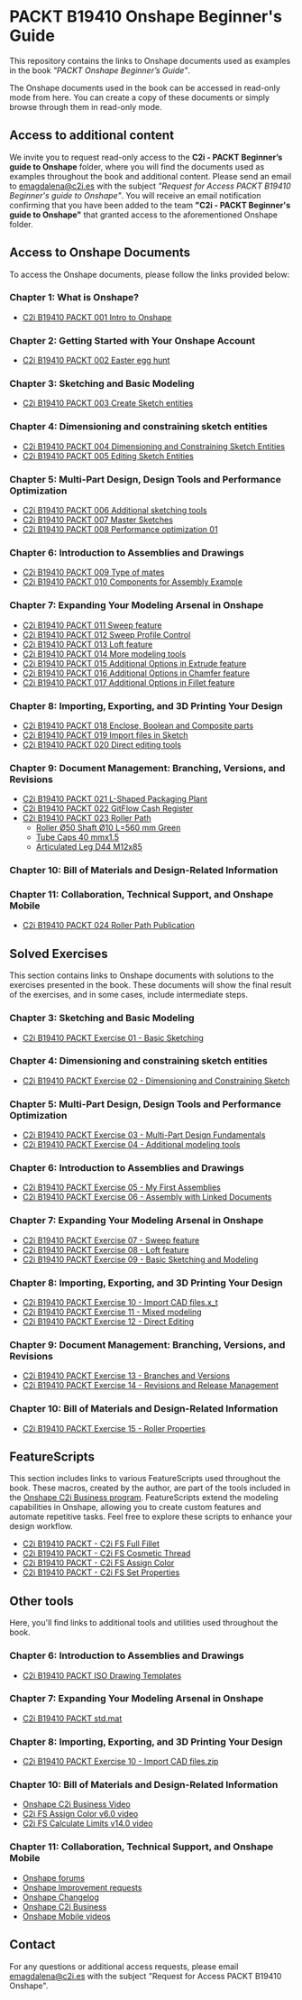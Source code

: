 # PACKT B19410 Onshape Beginner's Guide
This repository contains the links to Onshape documents used as examples in the book *"PACKT Onshape Beginner’s Guide"*.

The Onshape documents used in the book can be accessed in read-only mode from here. 
You can create a copy of these documents or simply browse through them in read-only mode.

## Access to additional content

We invite you to request read-only access to the **C2i - PACKT Beginner’s guide to Onshape** folder, where you will find the documents used as examples throughout the book and additional content. Please send an email to [emagdalena@c2i.es](mailto:emagdalena@c2i.es) with the subject *"Request for Access PACKT B19410 Beginner's guide to Onshape"*. You will receive an email notification confirming that you have been added to the team **"C2i - PACKT Beginner's guide to Onshape"** that granted access to the aforementioned Onshape folder.

## Access to Onshape Documents
To access the Onshape documents, please follow the links provided below:

### Chapter 1: What is Onshape? 
- [C2i B19410 PACKT 001 Intro to Onshape](https://cad.onshape.com/documents/70fafb701fc98e70f16a83d9/w/b0e8cca38cab293b7619c973/e/cfdb58bd0430e1625e29e83b?renderMode=0&tangentEdgeStyle=1&uiState=668c3cb27e4db473d87926eb)

### Chapter 2: Getting Started with Your Onshape Account 
- [C2i B19410 PACKT 002 Easter egg hunt](https://cad.onshape.com/documents/78e074cd6c163df729d0d2eb/w/abe1bde1fea1b074bbfcb724/e/95e64f028778d580ba2a194d?renderMode=0&tangentEdgeStyle=1&uiState=668c40a20abe8011f8aa055a)

### Chapter 3: Sketching and Basic Modeling 
- [C2i B19410 PACKT 003 Create Sketch entities](https://cad.onshape.com/documents/a9c44768db0dc2d478897ae0/w/b8e927c41c8df98300706485/e/eb9aac9ec35549c884f0478f?renderMode=0&tangentEdgeStyle=1&uiState=668c52937973ef31805bf7c8)

### Chapter 4: Dimensioning and constraining sketch entities
- [C2i B19410 PACKT 004 Dimensioning and Constraining Sketch Entities](https://cad.onshape.com/documents/c36cff7c52660bc80a01e8c7/w/af18a1e2ad3abc35a16a3df3/e/c431c1b916cb111b1be3d9ab?renderMode=0&tangentEdgeStyle=1&uiState=668c61a641d5bd7556d168af)
- [C2i B19410 PACKT 005 Editing Sketch Entities](https://cad.onshape.com/documents/84f0330fb1103c1cf233e675/w/5bb87140e59bc5542134d352/e/91b4e2c5dc14270f645ef65b?renderMode=0&tangentEdgeStyle=1&uiState=668c62237ce3c40f92d01cab)

### Chapter 5: Multi-Part Design, Design Tools and Performance Optimization
- [C2i B19410 PACKT 006 Additional sketching tools](https://cad.onshape.com/documents/772738f2762c58996d203659/w/be627adb1ad4a20bc07df65c/e/01e8aef4b19d0c865b2db68c?renderMode=0&tangentEdgeStyle=1&uiState=668c6c75bc415a67c7f4e39e)
- [C2i B19410 PACKT 007 Master Sketches](https://cad.onshape.com/documents/37fc762832a6a647790d7a53/w/75716a8353f9d0ca3371c270/e/f70f2598143f1e412b85408c?renderMode=0&tangentEdgeStyle=1&uiState=668c6f35bc415a67c7f4e47a)
- [C2i B19410 PACKT 008 Performance optimization 01](https://cad.onshape.com/documents/b5c182399af1949e368b6cad/w/47f26d8c9b1598ddc927809c/e/a2557c2456a76543c00dec42?renderMode=0&tangentEdgeStyle=1&uiState=668c74aa41d5bd7556d16aa8)

### Chapter 6: Introduction to Assemblies and Drawings
- [C2i B19410 PACKT 009 Type of mates](https://cad.onshape.com/documents/263f55b652ec533c3dae0a02/w/ed4b2069941c7bd9d68bb5ac/e/aefffa90717cfdd74df04e65?renderMode=0&tangentEdgeStyle=1&uiState=66e899c3ef9b031962ebd88e)
- [C2i B19410 PACKT 010 Components for Assembly Example](https://cad.onshape.com/documents/783103a0179f4a9fe90d8598/w/cc4974aa4cac33111c8e5bcf/e/825666056eda44c7bc3d5d94?renderMode=0&tangentEdgeStyle=1&uiState=66e899e7d1c4fe4361652fe8)

### Chapter 7: Expanding Your Modeling Arsenal in Onshape
- [C2i B19410 PACKT 011 Sweep feature](https://cad.onshape.com/documents/634ad86b07053e73a547d9af/w/b388167baf9f0d11de7a2fd4/e/6fe11e368a6e41eba688f639?renderMode=0&uiState=66e5bb2c3473ba149bbd8868)
- [C2i B19410 PACKT 012 Sweep Profile Control](https://cad.onshape.com/documents/b4b9198ca4133e39748c3a64/w/f7576fc84fc891fcff92e783/e/b7c31917878df48ecc0ddf54?renderMode=0&uiState=66e5bb46bf9a446174776bf6)
- [C2i B19410 PACKT 013 Loft feature](https://cad.onshape.com/documents/2ea76ceec824ef9ea9c986d5/w/60c92123c21a3f1d9c8632ae/e/9c7d30ac95aabc8c6e1316c8?renderMode=0&uiState=66e5bb68169b905dadb962eb)
- [C2i B19410 PACKT 014 More modeling tools](https://cad.onshape.com/documents/93b470dd57283d7faf7d1ebe/w/38d5f31a117e7c55948c06ba/e/d9739354229c8596dfaad572?renderMode=0&uiState=66e5bba93473ba149bbd88ae)
- [C2i B19410 PACKT 015 Additional Options in Extrude feature](https://cad.onshape.com/documents/e6d2ad8e92932dde7019c1f9/w/6276ec3790393ff26ccb5534/e/8143b90aa02b9865389c2a09?renderMode=0&uiState=66e5bbf0169b905dadb9635e)
- [C2i B19410 PACKT 016 Additional Options in Chamfer feature](https://cad.onshape.com/documents/027054b81625c6bd99b60182/w/ea12cca547ad9df82fe34568/e/0bd6b78c3b37626f6d1c83c1?renderMode=0&uiState=66e5bc1fb6b5e64cab4a4db8)
- [C2i B19410 PACKT 017 Additional Options in Fillet feature](https://cad.onshape.com/documents/59b0667131fbceda16dde72e/w/789af3521759e558b4359952/e/086b83f53db9e26952f4d40e?renderMode=0&uiState=66e5bc51b6b5e64cab4a4f3e)

### Chapter 8: Importing, Exporting, and 3D Printing Your Design
- [C2i B19410 PACKT 018 Enclose, Boolean and Composite parts](https://cad.onshape.com/documents/83551a8c987c4e8f41ee663b/w/c2db8ffe1839390ca0b3ae62/e/53a54fff6ad57247be502b24?renderMode=0&uiState=66eb0141f90ab42a4ae1a075)
- [C2i B19410 PACKT 019 Import files in Sketch](https://cad.onshape.com/documents/26dc739b97d16e6f0f1a2152/w/8b74f9a9b50ae33e124eac48/e/2877a3649926a47c786d99aa?renderMode=0&uiState=66eb0686d1c4fe4361696d10)
- [C2i B19410 PACKT 020 Direct editing tools](https://cad.onshape.com/documents/61843d77f6f3f3baf58a53ed/w/fd34b5a7e9a50db0e1c1fb87/e/fc5337eceab82cd60074d3a5?renderMode=0&uiState=66eb0c098c7a962d2de69be5)

### Chapter 9: Document Management: Branching, Versions, and Revisions
- [C2i B19410 PACKT 021 L-Shaped Packaging Plant](https://cad.onshape.com/documents/a4faa3bae9154a9b515f8a35/w/d38e263021fc8d452fb0396f/e/edd0e0e1f47781a33964f3c1?renderMode=0&tangentEdgeStyle=1&uiState=66fbacd15956ae3baac5737f)
- [C2i B19410 PACKT 022 GitFlow Cash Register](https://cad.onshape.com/documents/d3099f6bbfa3a7d4668252da/w/8e316885d08f2a378fe8241a/e/5bfc13d581cf8b1fe5a197b4?renderMode=0&tangentEdgeStyle=1&uiState=66fbabe354fb0970a4a8501a)
- [C2i B19410 PACKT 023 Roller Path](https://cad.onshape.com/documents/118283072df54e3b6c378a91/w/2d596b9e3011ca72415dce09/e/d69a8591c6c4ebc967bb102b?renderMode=0&tangentEdgeStyle=1&uiState=66fbb491c5e88579a9035440)
  - [Roller Ø50 Shaft Ø10 L=560 mm Green](https://cad.onshape.com/documents/3299ac29e6e8ae16323fceaf/w/6d41e455db80c9bc836936f9/e/8333e000463a0ff42ed05a31?renderMode=0&tangentEdgeStyle=1&uiState=66fbb4f15956ae3baac58d4e)
  - [Tube Caps 40 mmx1.5](https://cad.onshape.com/documents/d7ebe0383e91d13d11591ae0/w/2ba9ddc6b0911a3cc4f68d81/e/75af1925f7a56b9475be8aab?renderMode=0&tangentEdgeStyle=1&uiState=66fbb50dc5e88579a9035497)
  - [Articulated Leg D44 M12x85](https://cad.onshape.com/documents/72dd60a519cca094717eab1f/w/9ec40225f3de76f23abb649d/e/622edfa5a7e5568eb8f1b966?renderMode=0&tangentEdgeStyle=1&uiState=66fbb4c1b4c49b52e4d7c8ce)

### Chapter 10: Bill of Materials and Design-Related Information

### Chapter 11: Collaboration, Technical Support, and Onshape Mobile
- [C2i B19410 PACKT 024 Roller Path Publication](https://cad.onshape.com/publications/31a1a8360ea0ad249b34ee17/w/0a200bca8cd2694dd6d2d9c9/e/43acd030e5e844dcba7eaffd?renderMode=0&tangentEdgeStyle=1&uiState=670197f11e59b230930b62ac)

## Solved Exercises
This section contains links to Onshape documents with solutions to the exercises presented in the book.
These documents will show the final result of the exercises, and in some cases, include intermediate steps.

### Chapter 3: Sketching and Basic Modeling
- [C2i B19410 PACKT Exercise 01 - Basic Sketching](https://cad.onshape.com/documents/513f55cf350b2bc4cce86706/w/62d785e40a7f3980120094b5/e/dfe9d282e661fd03624f4685?renderMode=0&tangentEdgeStyle=1&uiState=668c514c7ce3c40f92d0068f)

### Chapter 4: Dimensioning and constraining sketch entities
- [C2i B19410 PACKT Exercise 02 - Dimensioning and Constraining Sketch](https://cad.onshape.com/documents/f27dfee9fe1c58cbabd4ce88/w/593ed09bed798fa415b71156/e/cf8514c32f888f0b72879c57?renderMode=0&tangentEdgeStyle=1&uiState=668c61cf7973ef31805bfbf5)

### Chapter 5: Multi-Part Design, Design Tools and Performance Optimization
- [C2i B19410 PACKT Exercise 03 - Multi-Part Design Fundamentals](https://cad.onshape.com/documents/aa0d671967d5af27fe825046/w/9c177b42ad8f215d5f70195a/e/86110d5b9433b7a08f9ad5fc?renderMode=0&tangentEdgeStyle=1&uiState=668c662941d5bd7556d169ee)
- [C2i B19410 PACKT Exercise 04 - Additional modeling tools](https://cad.onshape.com/documents/ce55a269b7655d198f43323f/w/80542218023627a9d9519e77/e/53001389ea66845d1db4bf1d?renderMode=0&tangentEdgeStyle=1&uiState=668c6c268220df137728663e)

### Chapter 6: Introduction to Assemblies and Drawings
- [C2i B19410 PACKT Exercise 05 - My First Assemblies](https://cad.onshape.com/documents/98543377f88e52baf8957430/w/84cd3a5e8df11a0e8b0655c5/e/68230d65e03c2f020f9ad260?renderMode=0&uiState=66e5b94fbf9a446174776aa0)
- [C2i B19410 PACKT Exercise 06 - Assembly with Linked Documents](https://cad.onshape.com/documents/1a7411dba799eae4296746d9/w/28f20d0def9312a1b0c5dcce/e/c15d467fe5636cde5d1d995a?renderMode=0&uiState=66e5b993093cfe2db8e2dad7)

### Chapter 7: Expanding Your Modeling Arsenal in Onshape
- [C2i B19410 PACKT Exercise 07 - Sweep feature](https://cad.onshape.com/documents/fdb2f2053403a521ba7c10cf/w/361491b60c87ead8cc2ade45/e/540f058d9aa0c10c33cb0119?renderMode=0&uiState=66e5bc9e3473ba149bbd8978)
- [C2i B19410 PACKT Exercise 08 - Loft feature](https://cad.onshape.com/documents/1a9ebd27e4df5a249aa65d4f/w/8fbd125063436329224ed509/e/1c6f369fc54966a962f06e59?renderMode=0&uiState=66e5bcc93473ba149bbd89b7)
- [C2i B19410 PACKT Exercise 09 - Basic Sketching and Modeling](https://cad.onshape.com/documents/7cceea4768e1d79b5754cfcd/w/2cf47c733b626e687cbeb91e/e/6f12b6f77e41f06646b3f27c?renderMode=0&uiState=66e5bd1fb6b5e64cab4a520b)

### Chapter 8: Importing, Exporting, and 3D Printing Your Design
- [C2i B19410 PACKT Exercise 10 - Import CAD files.x_t](https://cad.onshape.com/documents/7f916e5ef4913e90bf1022ab/w/893b2877e221421ad688abc5/e/4873c599eb24f8186ac54892?renderMode=0&uiState=66eb033d1d7bb04d3aa066ff)
- [C2i B19410 PACKT Exercise 11 - Mixed modeling](https://cad.onshape.com/documents/1ca73992ca8f743dc634cfe9/w/80d6876e746886ddd1b2b843/e/85aed2e05b220c3a9c63b9ca?renderMode=0&uiState=66eb03818c7a962d2de68a00)
- [C2i B19410 PACKT Exercise 12 - Direct Editing](https://cad.onshape.com/documents/4c302ef0b5a774209b7eb5e9/w/34911374c835e1b538307185/e/ab561a403e7ca14092d75373?renderMode=0&uiState=66eb03c8f90ab42a4ae1a1c3)

### Chapter 9: Document Management: Branching, Versions, and Revisions
- [C2i B19410 PACKT Exercise 13 - Branches and Versions](https://cad.onshape.com/documents/c3ebbfc3594dfff900f738d0/w/fd36eac3c149b9618cf408e3/e/656cca72f6de1d0f55f78c7c?renderMode=0&tangentEdgeStyle=1&uiState=66fbaaf1247ae31d513849ed)
- [C2i B19410 PACKT Exercise 14 - Revisions and Release Management](https://cad.onshape.com/documents/dfa12eb56cbeda0a63ddd117/w/8cbdab7c0c996170e7762de5/e/d2d026040902c1f56d394502?renderMode=0&tangentEdgeStyle=1&uiState=66fbb44ccdf688580a51e571)

### Chapter 10: Bill of Materials and Design-Related Information
- [C2i B19410 PACKT Exercise 15 - Roller Properties](https://cad.onshape.com/documents/a8a6d347efae6e6698eed382/w/13c15100ac62f1df8bda07fe/e/9c124df86ce079c75585d74c?renderMode=0&tangentEdgeStyle=1&uiState=66ffd6de75e01546cd899352)

## FeatureScripts
This section includes links to various FeatureScripts used throughout the book. These macros, created by the author, are part of the tools included in the [Onshape C2i Business program](https://www.c2i.es/en_GB/onshape-c2i-business).
FeatureScripts extend the modeling capabilities in Onshape, allowing you to create custom features and automate repetitive tasks. Feel free to explore these scripts to enhance your design workflow.
- [C2i B19410 PACKT - C2i FS Full Fillet](https://cad.onshape.com/documents/fa301370c47d688bbb46c5ba/w/15de101bb15601302a38188a/e/7775ddb5d1e1184bdb925ae5)
- [C2i B19410 PACKT - C2i FS Cosmetic Thread](https://cad.onshape.com/documents/b95584c1a212acc80169a0a5/w/bd2d872be4d450358c60272a/e/d0f875bf9d17e4e2d8e3a1d4)
- [C2i B19410 PACKT - C2i FS Assign Color](https://cad.onshape.com/documents/99475b5fb01d72798b735f3b/w/605107f0e5ce4908dddd7ab5/e/b8f15c00f6e87204a29de376)
- [C2i B19410 PACKT - C2i FS Set Properties](https://cad.onshape.com/documents/57e35f0452df0ebefe225ffb/w/a41d4f15712ed3595e96dc02/e/4ddde259bd99ba8b12dadb8e)

## Other tools
Here, you'll find links to additional tools and utilities used throughout the book.

### Chapter 6: Introduction to Assemblies and Drawings
- [C2i B19410 PACKT ISO Drawing Templates](https://cad.onshape.com/documents/27ad53f1e19d337f096c66d4/w/723cb25d35df47b22612a78d/e/2ee5fc7b3df14400d72bf1e0)

### Chapter 7: Expanding Your Modeling Arsenal in Onshape
- [C2i B19410 PACKT std.mat](https://cad.onshape.com/documents/255c9cf05b9d067f561521ff/w/e2f87aac370800f1e251a02f/e/27eae525581ce693cf9ce56f)

### Chapter 8: Importing, Exporting, and 3D Printing Your Design
- [C2i B19410 PACKT Exercise 10 - Import CAD files.zip](https://github.com/PacktPublishing/Onshape-for-Beginners/raw/main/Tools/C2i%20B19410%20PACKT%20Exercise%2010.zip?raw=true)

### Chapter 10: Bill of Materials and Design-Related Information
- [Onshape C2i Business Video](https://youtu.be/3D9H2KV9tEk?si=l2IPRFYWgrc-fK5Y)
- [C2i FS Assign Color v6.0 video](https://youtu.be/XpQaxfvAsp4?si=xqykm5WhsxXU_p0s)
- [C2i FS Calculate Limits v14.0 video](https://youtu.be/zVgNZH4IrHk?si=gFgOQECZVU_TQiJn)

### Chapter 11: Collaboration, Technical Support, and Onshape Mobile
- [Onshape forums](https://forum.onshape.com/)
- [Onshape Improvement requests](https://forum.onshape.com/categories/improvement-voting)
- [Onshape Changelog](https://www.onshape.com/en/changelog/)
- [Onshape C2i Business](https://www.c2i.es/en_GB/onshape-c2i-business)
- [Onshape Mobile videos](https://cad.onshape.com/help/Content/Videos_And.htm)

## Contact

For any questions or additional access requests, please email [emagdalena@c2i.es](mailto:emagdalena@c2i.es) with the subject "Request for Access PACKT B19410 Onshape".
